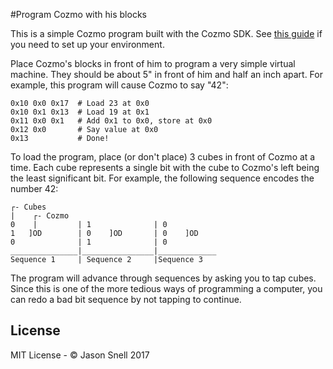 #Program Cozmo with his blocks

This is a simple Cozmo program built with the Cozmo SDK.  See
[this guide](http://cozmosdk.anki.com/docs/getstarted.html) if you need to set up
 your environment.

Place Cozmo's blocks in front of him to program a very simple virtual machine.
They should be about 5" in front of him and half an inch apart. For example, this
program will cause Cozmo to say "42":

    0x10 0x0 0x17  # Load 23 at 0x0
    0x10 0x1 0x13  # Load 19 at 0x1
    0x11 0x0 0x1   # Add 0x1 to 0x0, store at 0x0
    0x12 0x0       # Say value at 0x0
    0x13           # Done!

To load the program, place (or don't place) 3 cubes in front of Cozmo at a time.
Each cube represents a single bit with the cube to Cozmo's left being the least
significant bit.  For example, the following sequence encodes the number 42:

    ┌- Cubes
    |    ┌- Cozmo
    0    |         | 1              | 0
    1   ]OD        | 0    ]OD       | 0    ]OD
    0              | 1              | 0
    _______________|________________|_____________
    Sequence 1     | Sequence 2     |Sequence 3

The program will advance through sequences by asking you to tap cubes.  Since
this is one of the more tedious ways of programming a computer, you can redo a
bad bit sequence by not tapping to continue.

## License
MIT License - © Jason Snell 2017